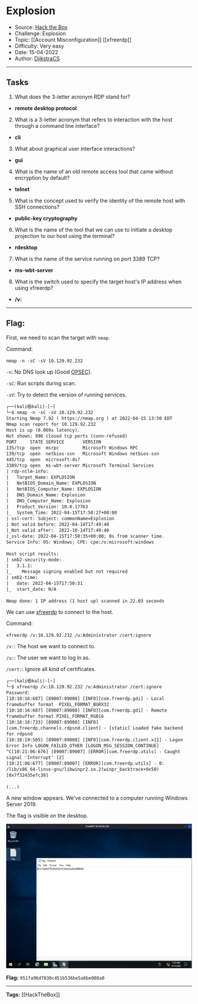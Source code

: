 # Explosion
* Source: [Hack the Box](https://hackthebox.com/)
* Challenge: Explosion
* Topic: [[Account Misconfiguration]] [[xfreerdp]]
* Difficulty: Very easy
* Date: 15-04-2022
* Author: [DjikstraCS](https://github.com/DjikstraCS)

---
## Tasks
1. What does the 3-letter acronym RDP stand for?
 - **remote desktop protocol**
2. What is a 3-letter acronym that refers to interaction with the host through a command line interface?
- **cli**
3. What about graphical user interface interactions? 
- **gui**
4. What is the name of an old remote access tool that came without encryption by default? 
- **telnet**
5. What is the concept used to verify the identity of the remote host with SSH connections?
- **public-key cryptography**
6. What is the name of the tool that we can use to initiate a desktop projection to our host using the terminal?
- **rdesktop**
7. What is the name of the service running on port 3389 TCP? 
- **ms-wbt-server**
8. What is the switch used to specify the target host's IP address when using xfreerdp?
- **/v:**

---
## Flag:
First, we need to scan the target with `nmap`.

Command:

`nmap -n -sC -sV 10.129.92.232`

`-n`: No DNS look up (Good [OPSEC](https://en.wikipedia.org/wiki/Operations_security)).

`-sC`: Run scripts during scan.

`-sV`: Try to detect the version of running services.

```console
┌──(kali㉿kali)-[~]
└─$ nmap -n -sC -sV 10.129.92.232 
Starting Nmap 7.92 ( https://nmap.org ) at 2022-04-15 13:50 EDT
Nmap scan report for 10.129.92.232
Host is up (0.069s latency).
Not shown: 996 closed tcp ports (conn-refused)
PORT     STATE SERVICE       VERSION
135/tcp  open  msrpc         Microsoft Windows RPC
139/tcp  open  netbios-ssn   Microsoft Windows netbios-ssn
445/tcp  open  microsoft-ds?
3389/tcp open  ms-wbt-server Microsoft Terminal Services
| rdp-ntlm-info: 
|   Target_Name: EXPLOSION
|   NetBIOS_Domain_Name: EXPLOSION
|   NetBIOS_Computer_Name: EXPLOSION
|   DNS_Domain_Name: Explosion
|   DNS_Computer_Name: Explosion
|   Product_Version: 10.0.17763
|_  System_Time: 2022-04-15T17:50:27+00:00
| ssl-cert: Subject: commonName=Explosion
| Not valid before: 2022-04-14T17:49:40
|_Not valid after:  2022-10-14T17:49:40
|_ssl-date: 2022-04-15T17:50:35+00:00; 0s from scanner time.
Service Info: OS: Windows; CPE: cpe:/o:microsoft:windows

Host script results:
| smb2-security-mode: 
|   3.1.1: 
|_    Message signing enabled but not required
| smb2-time: 
|   date: 2022-04-15T17:50:31
|_  start_date: N/A

Nmap done: 1 IP address (1 host up) scanned in 22.03 seconds
```

We can use [xfreerdp](https://linux.die.net/man/1/xfreerdp) to connect to the host.

Command:

`xfreerdp /v:10.129.92.232 /u:Administrator /cert:ignore`

`/v:`: The host we want to connect to.

`/u:`: The user we want to log in as.

`/cert:`: Ignore all kind of certificates.

```console
┌──(kali㉿kali)-[~]
└─$ xfreerdp /v:10.129.92.232 /u:Administrator /cert:ignore
Password: 
[10:18:16:687] [89007:89008] [INFO][com.freerdp.gdi] - Local framebuffer format  PIXEL_FORMAT_BGRX32
[10:18:16:687] [89007:89008] [INFO][com.freerdp.gdi] - Remote framebuffer format PIXEL_FORMAT_RGB16
[10:18:16:733] [89007:89008] [INFO][com.freerdp.channels.rdpsnd.client] - [static] Loaded fake backend for rdpsnd
[10:18:19:505] [89007:89008] [INFO][com.freerdp.client.x11] - Logon Error Info LOGON_FAILED_OTHER [LOGON_MSG_SESSION_CONTINUE]
^C[10:21:06:676] [89007:89007] [ERROR][com.freerdp.utils] - Caught signal 'Interrupt' [2]
[10:21:06:677] [89007:89007] [ERROR][com.freerdp.utils] - 0: /lib/x86_64-linux-gnu/libwinpr2.so.2(winpr_backtrace+0x50) [0x7f32435efc30]

(...)
```

A new window appears. We've connected to a computer running Windows Server 2019.

The flag is visible on the desktop.

![](./attachments/Pasted%20image%2020220415162356.png)

**Flag:** `951fa96d7830c451b536be5a6be008a0`

---
**Tags:** [[HackTheBox]]